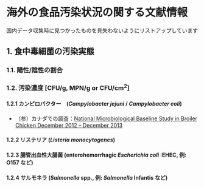 # 海外の食品汚染状況の関する文献情報
国内データ収集時に見つかったものを見失わないようにリストアップしています

## 1. 食中毒細菌の汚染実態
### 1.1. 陽性/陰性の割合

### 1.2. 汚染濃度 [CFU/g, MPN/g or CFU/cm<sup>2</sup>]
#### 1.2.1 カンピロバクター　(_Campylobacter jejuni_ / _Campylobacter coli_)
- （参）カナダでの調査：[National Microbiological Baseline Study in Broiler Chicken
December 2012 – December 2013](https://inspection.canada.ca/en/food-safety-industry/food-chemistry-and-microbiology/food-safety-testing-reports-and-journal-articles/december-2012-december-2013)

#### 1.2.2 リステリア (_Listeria monocytogenes_)


#### 1.2.3 腸管出血性大腸菌 (enterohemorrhagic _Escherichia coli_ :EHEC, 例: O157 など)　


#### 1.2.4 サルモネラ (_Salmonella_ spp., 例: _Salmonella_ Infantis など)


